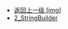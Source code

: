 - [返回上一级 [img]](page/后端/JavaNote/2_Java(书栈)/3_面对对象编程/2_Java核心类/img/)
- [2_StringBuilder](page/后端/JavaNote/2_Java(书栈)/3_面对对象编程/2_Java核心类/img/2_StringBuilder/)
